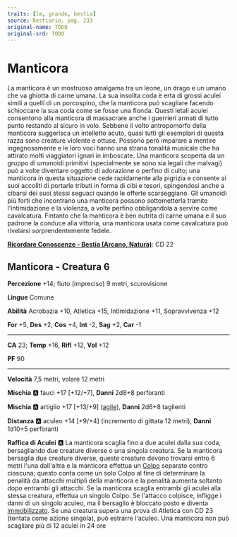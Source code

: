 ```yaml
---
traits: [lm, grande, bestia]
source: Bestiario, pag. 233
original-name: TODO
original-srd: TODO
---
```


# Manticora

La manticora è un mostruoso amalgama tra un leone, un drago e un umano che va ghiotta di carne umana. La sua insolita coda è erta di grossi aculei simili a quelli di un porcospino, che la manticora può scagliare facendo schioccare la sua coda come se fosse una fionda. Questi letali aculei consentono alla manticora di massacrare anche i guerrieri armati di tutto punto restando al sicuro in volo. Sebbene il volto antropomorfo della manticora suggerisca un intelletto acuto, quasi tutti gli esemplari di questa razza sono creature violente e ottuse. Possono però imparare a mentire ingegnosamente e le loro voci hanno una strana tonalità musicale che ha attirato molti viaggiatori ignari in imboscate. Una manticora scoperta da un gruppo di umanoidi primitivi (specialmente se sono sia legali che malvagi) può a volte diventare oggetto di adorazione o perfino di culto; una manticora in questa situazione cede rapidamente alla pigrizia e consente ai suoi accoliti di portarle tributi in forma di cibi e tesori, spingendosi anche a cibarsi dei suoi stessi seguaci quando le offerte scarseggiano. Gli umanoidi più forti che incontrano una manticora possono sottometterla tramite l'intimidazione e la violenza, a volte perfino obbligandola a servire come cavalcatura. Fintanto che la manticora è ben nutrita di carne umana e il suo padrone la conduce alla vittoria, una manticora usata come cavalcatura può rivelarsi sorprendentemente fedele.

**[Ricordare Conoscenze - Bestia (Arcano, Natura)](/azioni/ricordare-conoscenze)**: CD 22

## Manticora - Creatura 6

**Percezione** +14; fiuto (impreciso) 9 metri, scurovisione

**Lingue** Comune

**Abilità** Acrobazia +10, Atletica +15, Intimidazione +11, Sopravvivenza +12

**For** +5, **Des** +2, **Cos** +4, **Int** -2, **Sag** +2, **Car** -1

***

**CA** 23; **Temp** +16, **Rifl** +12, **Vol** +12

**PF** 90

***

**Velocità** 7,5 metri, volare 12 metri

**Mischia** :a: fauci +17 \[+12/+7], **Danni** 2d8+8 perforanti

**Mischia** :a: artiglio +17 \[+13/+9] ([agile](/tratti/agile)), **Danni** 2d6+8 taglienti

**Distanza** :a: aculeo +14 \[+9/+4] (incremento di gittata 12 metri), **Danni** 1d10+5 perforanti

**Raffica di Aculei** :a: La manticora scaglia fino a due aculei dalla sua coda, bersagliando due creature diverse o una singola creatura. Se la manticora bersaglia due creature diverse, queste creature devono trovarsi entro 6 metri l'una dall'altra e la manticora effettua un [Colpo](/azioni/colpire) separato contro ciascuna; questo conta come un solo Colpo al fine di determinare la penalità da attacchi multipli della manticora e la penalità aumenta soltanto dopo entrambi gli attacchi. Se la manticora scaglia entrambi gli aculei alla stessa creatura, effettua un singolo Colpo. Se l'attacco colpisce, infligge i danni di un singolo aculeo, ma il bersaglio è bloccato posto e diventa [immobilizzato](/condizioni/immobilizzato). Se una creatura supera una prova di Atletica con CD 23 (tentata come azione singola), può estrarre l'aculeo. Una manticora non può scagliare più di 12 aculei in 24 ore
